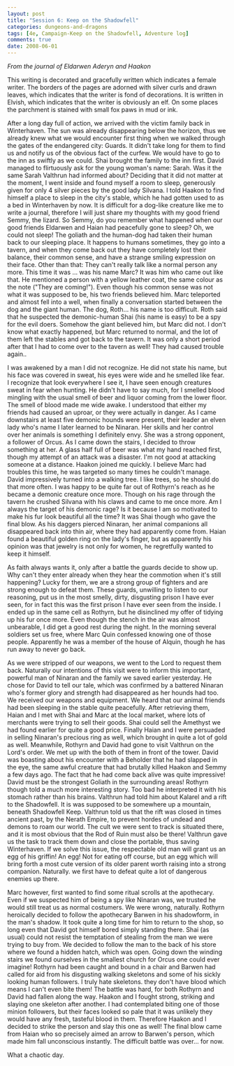 ```yaml
---
layout: post
title: "Session 6: Keep on the Shadowfell"
categories: dungeons-and-dragons
tags: [4e, Campaign-Keep on the Shadowfell, Adventure log]
comments: true
date: 2008-06-01
---
```


*From the journal of Eldarwen Aderyn and Haakon*

This writing is decorated and gracefully written which indicates a female writer. The borders of the pages are adorned with silver curls and drawn leaves, which indicates that the writer is fond of decorations. It is written in Elvish, which indicates that the writer is obviously an elf. On some places the parchment is stained with small fox paws in mud or ink.

After a long day full of action, we arrived with the victim family back in Winterhaven. The sun was already disappearing below the horizon, thus we already knew what we would encounter first thing when we walked through the gates of the endangered city: Guards. It didn't take long for them to find us and notify us of the obvious fact of the curfew. We would have to go to the inn as swiftly as we could. Shai brought the family to the inn first. David managed to flirtuously ask for the young woman's name: Sarah. Was it the same Sarah Valthrun had informed about? Deciding that it did not matter at the moment, I went inside and found myself a room to sleep, generously given for only 4 silver pieces by the good lady Silvana. I told Haakon to find himself a place to sleep in the city's stable, which he had gotten used to as a bed in Winterhaven by now.
It is difficult for a dog-like creature like me to write a journal, therefore I will just share my thoughts with my good friend Semmy, the lizard. So Semmy, do you remember what happened when our good friends Eldarwen and Haian had peacefully gone to sleep? Oh, we could not sleep! The goliath and the human-dog had taken their human back to our sleeping place. It happens to humans sometimes, they go into a tavern, and when they come back out they have completely lost their balance, their common sense, and have a strange smiling expression on their face. Other than that: They can't really talk like a normal person any more. This time it was … was his name Marc? It was him who came out like that. He mentioned a person with a yellow leather coat, the same colour as the note ("They are coming!"). Even though his common sense was not what it was supposed to be, his two friends believed him. Marc teleported and almost fell into a well, when finally a conversation started between the dog and the giant human. The dog, Roth… his name is too difficult. Roth said that he suspected the demonic-human Shai (his name is easy) to be a spy for the evil doers. Somehow the giant believed him, but Marc did not. I don't know what exactly happened, but Marc returned to normal, and the lot of them left the stables and got back to the tavern. It was only a short period after that I had to come over to the tavern as well! They had caused trouble again..

I was awakened by a man I did not recognize. He did not state his name, but his face was covered in sweat, his eyes were wide and he smelled like fear. I recognize that look everywhere I see it, I have seen enough creatures sweat in fear when hunting. He didn't have to say much, for I smelled blood mingling with the usual smell of beer and liquor coming from the lower floor. The smell of blood made me wide awake. I understood that either my friends had caused an uproar, or they were actually in danger. As I came downstairs at least five demonic hounds were present, their leader an elven lady who's name I later learned to be Ninaran. Her skills and her control over her animals is something I definitely envy. She was a strong opponent, a follower of Orcus. As I came down the stairs, I decided to throw something at her. A glass half full of beer was what my hand reached first, though my attempt of an attack was a disaster. I'm not good at attacking someone at a distance. Haakon joined me quickly. I believe Marc had troubles this time, he was targeted so many times he couldn't manage. David impressively turned into a walking tree. I like trees, so he should do that more often. I was happy to be quite far out of Rothyrn's reach as he became a demonic creature once more. Though on his rage through the tavern he crushed Silvana with his claws and came to me once more. Am I always the target of his demonic rage? Is it because I am so motivated to make his fur look beautiful all the time? It was Shai though who gave the final blow. As his daggers pierced Ninaran, her animal companions all disappeared back into thin air, where they had apparently come from. Haian found a beautiful golden ring on the lady's finger, but as apparently his opinion was that jewelry is not only for women, he regretfully wanted to keep it himself.

As faith always wants it, only after a battle the guards decide to show up. Why can't they enter already when they hear the commotion when it's still happening? Lucky for them, we are a strong group of fighters and are strong enough to defeat them. These guards, unwilling to listen to our reasoning, put us in the most smelly, dirty, disgusting prison I have ever seen, for in fact this was the first prison I have ever seen from the inside. I ended up in the same cell as Rothyrn, but he disinclined my offer of tidying up his fur once more. Even though the stench in the air was almost unbearable, I did get a good rest during the night. In the morning several soldiers set us free, where Marc Quin confessed knowing one of those people. Apparently he was a member of the house of Alquin, though he has run away to never go back.

As we were stripped of our weapons, we went to the Lord to request them back. Naturally our intentions of this visit were to inform this important, powerful man of Ninaran and the family we saved earlier yesterday. He chose for David to tell our tale, which was confirmed by a battered Ninaran who's former glory and strength had disappeared as her hounds had too. We received our weapons and equipment. We heard that our animal friends had been sleeping in the stable quite peacefully. After retrieving them, Haian and I met with Shai and Marc at the local market, where lots of merchants were trying to sell their goods. Shai could sell the Amethyst we had found earlier for quite a good price. Finally Haian and I were persuaded in selling Ninaran's precious ring as well, which brought in quite a lot of gold as well. Meanwhile, Rothyrn and David had gone to visit Valthrun on the Lord's order. We met up with the both of them in front of the tower. David was boasting about his encounter with a Beholder that he had slapped in the eye, the same awful creature that had brutally killed Haakon and Semmy a few days ago. The fact that he had come back alive was quite impressive! David must be the strongest Goliath in the surrounding areas! Rothyrn though told a much more interesting story. Too bad he interpreted it with his stomach rather than his brains. Valthrun had told him about Kalarel and a rift to the Shadowfell. It is was supposed to be somewhere up a mountain, beneath Shadowfell Keep. Valthrun told us that the rift was closed in times ancient past, by the Nerath Empire, to prevent hordes of undead and demons to roam our world. The cult we were sent to track is situated there, and it is most obvious that the Rod of Ruin must also be there! Valthrun gave us the task to track them down and close the portable, thus saving Winterhaven. If we solve this issue, the respectable old man will grant us an egg of his griffin! An egg! Not for eating off course, but an egg which will bring forth a most cute version of its older parent worth raising into a strong companion. Naturally. we first have to defeat quite a lot of dangerous enemies up there.

Marc however, first wanted to find some ritual scrolls at the apothecary. Even if we suspected him of being a spy like Ninaran was, we trusted he would still treat us as normal costumers. We were wrong, naturally. Rothyrn heroically decided to follow the apothecary Barwen in his shadowform, in the man's shadow. It took quite a long time for him to return to the shop, so long even that David got himself bored simply standing there. Shai (as usual) could not resist the temptation of stealing from the man we were trying to buy from. We decided to follow the man to the back of his store where we found a hidden hatch, which was open. Going down the winding stairs we found ourselves in the smallest church for Orcus one could ever imagine! Rothyrn had been caught and bound in a chair and Barwen had called for aid from his disgusting walking skeletons and some of his sickly looking human followers. I truly hate skeletons. they don't have blood which means I can't even bite them! The battle was hard, for both Rothyrn and David had fallen along the way. Haakon and I fought strong, striking and slaying one skeleton after another. I had contemplated biting one of those minion followers, but their faces looked so pale that it was unlikely they would have any fresh, tasteful blood in them. Therefore Haakon and I decided to strike the person and slay this one as well! The final blow came from Haian who so precisely aimed an arrow to Barwen's person, which made him fall unconscious instantly. The difficult battle was over… for now.

What a chaotic day.
